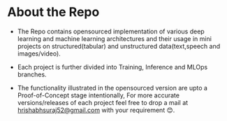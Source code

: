 # About the Repo
* The Repo contains opensourced implementation of various deep learning and machine learning architectures and their usage in mini projects on structured(tabular) and unstructured data(text,speech and images/video).
* Each project is further divided into Training, Inference and MLOps branches.

* The functionality illustrated in the opensourced version are upto a Proof-of-Concept stage intentionally, For more accurate versions/releases of each project feel free to drop a mail at hrishabhsuraj52@gmail.com with your requirement 😊.

